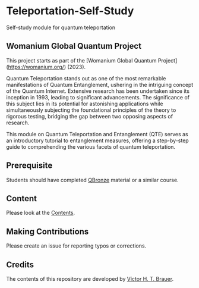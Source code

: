 # Teleportation-Self-Study
Self-study module for quantum teleportation


## Womanium Global Quantum Project

This project starts as part of the [Womanium Global Quantum Project] (https://womanium.org/) (2023).


Quantum Teleportation stands out as one of the most remarkable manifestations of Quantum Entanglement, ushering in the intriguing concept of the Quantum Internet. Extensive research has been undertaken since its inception in 1993, leading to significant advancements. The significance of this subject lies in its potential for astonishing applications while simultaneously subjecting the foundational principles of the theory to rigorous testing, bridging the gap between two opposing aspects of research.

This module on Quantum Teleportation and Entanglement (QTE) serves as an introductory tutorial to entanglement measures, offering a step-by-step guide to comprehending the various facets of quantum teleportation.




## Prerequisite

Students should have completed [QBronze](https://qworld.net/workshop-bronze/) material or a similar course.


## Content
Please look at the [Contents](contents.ipynb).

## Making Contributions 
Please create an issue for reporting typos or corrections.


## Credits
The contents of this repository are developed by [Víctor H. T. Brauer](http://www.linkedin.com/in/víctor-hernán-torres-brauer-quantum).
